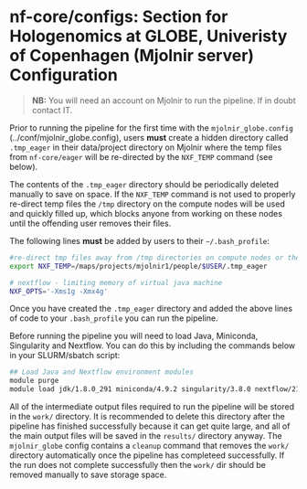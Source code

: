 # nf-core/configs: Section for Hologenomics at GLOBE, Univeristy of Copenhagen (Mjolnir server) Configuration

> **NB:** You will need an account on Mjolnir to run the pipeline. If in doubt contact IT.

Prior to running the pipeline for the first time with the `mjolnir_globe.config` (../conf/mjolnir_globe.config), users **must** create a hidden directory called `.tmp_eager` in their data/project directory on Mjolnir where the temp files from `nf-core/eager` will be re-directed by the `NXF_TEMP` command (see below).

The contents of the `.tmp_eager` directory should be periodically deleted manually to save on space. 
If the `NXF_TEMP` command is not used to properly re-direct temp files the `/tmp` directory on the compute nodes will be used and quickly filled up, which blocks anyone from working on these nodes until the offending user removes their files.

The following lines **must** be added by users to their `~/.bash_profile`:

```bash
#re-direct tmp files away from /tmp directories on compute nodes or the headnode
export NXF_TEMP=/maps/projects/mjolnir1/people/$USER/.tmp_eager

# nextflow - limiting memory of virtual java machine
NXF_OPTS='-Xms1g -Xmx4g'
```

Once you have created the `.tmp_eager` directory and added the above lines of code to your `.bash_profile` you can run the pipeline.

Before running the pipeline you will need to load Java, Miniconda, Singularity and Nextflow. You can do this by including the commands below in your SLURM/sbatch script:

```bash
## Load Java and Nextflow environment modules
module purge
module load jdk/1.8.0_291 miniconda/4.9.2 singularity/3.8.0 nextflow/21.04.1.5556
```

All of the intermediate output files required to run the pipeline will be stored in the `work/` directory. It is recommended to delete this directory after the pipeline has finished successfully because it can get quite large, and all of the main output files will be saved in the `results/` directory anyway.
The `mjolnir_globe` config contains a `cleanup` command that removes the `work/` directory automatically once the pipeline has completeed successfully. If the run does not complete successfully then the `work/` dir should be removed manually to save storage space.
